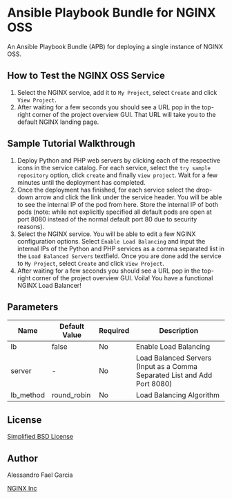 # Ansible Playbook Bundle for NGINX OSS

An Ansible Playbook Bundle (APB) for deploying a single instance of NGINX OSS.

## How to Test the NGINX OSS Service

1. Select the NGINX service, add it to `My Project`, select `Create` and click `View Project`.
2. After waiting for a few seconds you should see a URL pop in the top-right corner of the project overview GUI. That URL will take you to the default NGINX landing page.

## Sample Tutorial Walkthrough

1. Deploy Python and PHP web servers by clicking each of the respective icons in the service catalog. For each service, select the `try sample repository` option, click `create` and finally `view project`. Wait for a few minutes until the deployment has completed.
2. Once the deployment has finished, for each service select the drop-down arrow and click the link under the service header. You will be able to see the internal IP of the pod from here. Store the internal IP of both pods (note: while not explicitly specified all default pods are open at port 8080 instead of the normal default port 80 due to security reasons).
3. Select the NGINX service. You will be able to edit a few NGINX configuration options. Select `Enable Load Balancing` and input the internal IPs of the Python and PHP services as a comma separated list in the `Load Balanced Servers` textfield. Once you are done add the service to `My Project`, select `Create` and click `View Project`.
4. After waiting for a few seconds you should see a URL pop in the top-right corner of the project overview GUI. Voila! You have a functional NGINX Load Balancer!

## Parameters

Name | Default Value | Required | Description
---|---|---|---
lb | false | No | Enable Load Balancing
server | - | No | Load Balanced Servers (Input as a Comma Separated List and Add Port 8080)
lb_method | round_robin | No | Load Balancing Algorithm


## License

[Simplified BSD License](https://github.com/nginxinc/nginx-oss-apb/blob/master/LICENSE)

## Author

Alessandro Fael Garcia

[NGINX Inc](https://www.nginx.com/)
